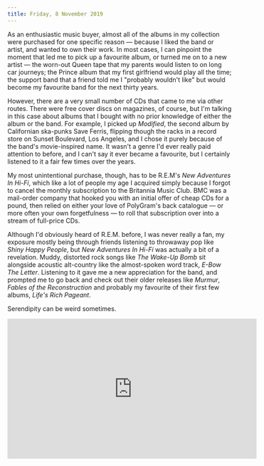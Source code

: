 ```yaml
---
title: Friday, 8 November 2019
---
```

As an enthusiastic music buyer, almost all of the albums in my collection were purchased for one specific reason &mdash; because I liked the band or artist, and wanted to own their work. In most cases, I can pinpoint the moment that led me to pick up a favourite album, or turned me on to a new artist &mdash; the worn-out Queen tape that my parents would listen to on long car journeys; the Prince album that my first girlfriend would play all the time; the support band that a friend told me I "probably wouldn't like" but would become my favourite band for the next thirty years.

However, there are a very small number of CDs that came to me via other routes. There were free cover discs on magazines, of course, but I'm talking in this case about albums that I bought with no prior knowledge of either the album or the band. For example, I picked up _Modified_, the second album by Californian ska-punks Save Ferris, flipping though the racks in a record store on Sunset Boulevard, Los Angeles, and I chose it purely because of the band's movie-inspired name. It wasn't a genre I'd ever really paid attention to before, and I can't say it ever became a favourite, but I certainly listened to it a fair few times over the years.

My most unintentional purchase, though, has to be R.E.M's _New Adventures In Hi-Fi_, which like a lot of people my age I acquired simply because I forgot to cancel the monthly subscription to the Britannia Music Club. BMC was a mail-order company that hooked you with an initial offer of cheap CDs for a pound, then relied on either your love of PolyGram's back catalogue &mdash; or more often your own forgetfulness &mdash; to roll that subscription over into a stream of full-price CDs.

Although I'd obviously heard of R.E.M. before, I was never really a fan, my exposure mostly being through friends listening to throwaway pop like _Shiny Happy People_, but _New Adventures In Hi-Fi_ was actually a bit of a revelation. Muddy, distorted rock songs like _The Wake-Up Bomb_ sit alongside acoustic alt-country like the almost-spoken word track, _E-Bow The Letter_. Listening to it gave me a new appreciation for the band, and prompted me to go back and check out their older releases like _Murmur_, _Fables of the Reconstruction_ and probably my favourite of their first few albums, _Life's Rich Pageant_.

Serendipity can be weird sometimes.

<iframe width="560" height="315" src="https://www.youtube.com/embed/5cnIQHJ169s" frameborder="0" allow="accelerometer; autoplay; encrypted-media; gyroscope; picture-in-picture" allowfullscreen></iframe>
